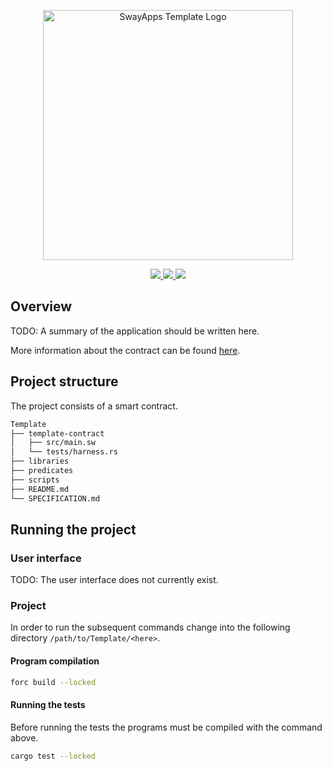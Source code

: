 <p align="center">
    <picture>
        <source media="(prefers-color-scheme: dark)" srcset=".docs/template-logo-dark-theme.png">
        <img alt="SwayApps Template Logo" width="400px" src=".docs/template-logo-light-theme.png">
    </picture>
</p>

<p align="center">
    <a href="https://crates.io/crates/forc/0.37.0" alt="forc">
        <img src="https://img.shields.io/badge/forc-v0.37.0-orange" />
    </a>
    <a href="https://crates.io/crates/fuel-core/0.17.9" alt="fuel-core">
        <img src="https://img.shields.io/badge/fuel--core-v0.17.9-yellow" />
    </a>
    <a href="https://crates.io/crates/fuels/0.40.0" alt="forc">
        <img src="https://img.shields.io/badge/fuels-v0.40.0-blue" />
    </a>
</p>

## Overview

TODO: A summary of the application should be written here.

More information about the contract can be found [here](./SPECIFICATION.md).

## Project structure

The project consists of a smart contract.

<!--Only show most important files e.g. script to run, build etc.-->

```sh
Template
├── template-contract
│   ├── src/main.sw
│   └── tests/harness.rs
├── libraries
├── predicates
├── scripts
├── README.md
└── SPECIFICATION.md
```

## Running the project

### User interface

TODO: The user interface does not currently exist.

### Project

In order to run the subsequent commands change into the following directory `/path/to/Template/<here>`.

#### Program compilation

```bash
forc build --locked
```

#### Running the tests

Before running the tests the programs must be compiled with the command above.

```bash
cargo test --locked
```